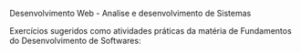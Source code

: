 Desenvolvimento Web - Analise e desenvolvimento de Sistemas

Exercícios sugeridos como atividades práticas da matéria de Fundamentos do Desenvolvimento de Softwares:

